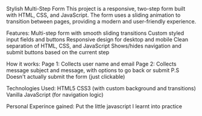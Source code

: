 Stylish Multi-Step Form
This project is a responsive, two-step form built with HTML, CSS, and JavaScript. The form uses a sliding animation to transition between pages, providing a modern and user-friendly experience.

Features:
  Multi-step form with smooth sliding transitions
  Custom styled input fields and buttons
  Responsive design for desktop and mobile
  Clean separation of HTML, CSS, and JavaScript
  Shows/hides navigation and submit buttons based on the current step
  
How it works:
  Page 1: Collects user name and email
  Page 2: Collects message subject and message, with options to go back or submit
  P.S Doesn't actually submit the form (just clickable)
  
Technologies Used:
  HTML5
  CSS3 (with custom background and transitions)
  Vanilla JavaScript (for navigation logic)

Personal Experince gained:
  Put the little javascript I learnt into practice

